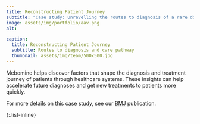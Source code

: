 ```yaml
---
title: Reconstructing Patient Journey
subtitle: "Case study: Unravelling the routes to diagnosis of a rare disease: ANCA-associated vasculitis (AAV)"
image: assets/img/portfolio/aav.png
alt: 

caption:
  title: Reconstructing Patient Journey
  subtitle: Routes to diagnosis and care pathway
  thumbnail: assets/img/team/500x500.jpg
---
```

Mebomine helps discover factors that shape the diagnosis and treatment journey of patients through healthcare systems. These insights can help accelerate future diagnoses and get new treatments to patients more quickly.

For more details on this case study, see our [BMJ](https://bmjopen.bmj.com/content/11/11/e056601) publication.

{:.list-inline}

